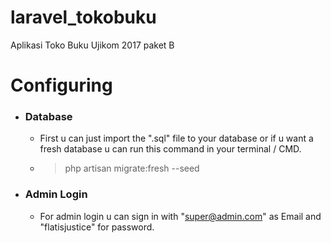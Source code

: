 # laravel_tokobuku
Aplikasi Toko Buku Ujikom 2017 paket B

# Configuring
* ### Database
  * First u can just import the ".sql" file to your database or if u want a fresh database u can run this command in your terminal / CMD.
  * > php artisan migrate:fresh --seed
* ### Admin Login
  * For admin login u can sign in with "super@admin.com" as Email and "flatisjustice" for password.

